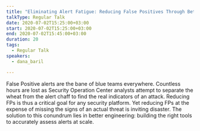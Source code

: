 ```yaml
---
title: "Eliminating Alert Fatigue: Reducing False Positives Through Better Engineering"
talkType: Regular Talk
date: 2020-07-02T15:25:00+03:00
start: 2020-07-02T15:25:00+03:00
end: 2020-07-02T15:45:00+03:00
duration: 20
tags:
  - Regular Talk
speakers:
  - dana_baril

---
```

False Positive alerts are the bane of blue teams everywhere. Countless hours are lost as Security Operation Center analysts attempt to separate the wheat from the alert chaff to find the real indicators of an attack. Reducing FPs is thus a critical goal for any security platform. Yet reducing FPs at the expense of missing the signs of an actual threat is inviting disaster. The solution to this conundrum lies in better engineering: building the right tools to accurately assess alerts at scale.